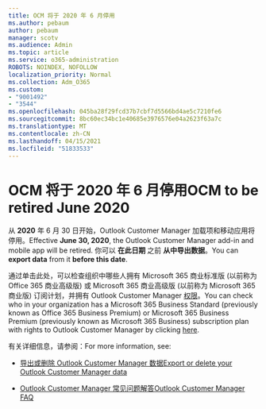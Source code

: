 ```yaml
---
title: OCM 将于 2020 年 6 月停用
ms.author: pebaum
author: pebaum
manager: scotv
ms.audience: Admin
ms.topic: article
ms.service: o365-administration
ROBOTS: NOINDEX, NOFOLLOW
localization_priority: Normal
ms.collection: Adm_O365
ms.custom:
- "9001492"
- "3544"
ms.openlocfilehash: 045ba28f29fcd37b7cbf7d5566bd4ae5c7210fe6
ms.sourcegitcommit: 8bc60ec34bc1e40685e3976576e04a2623f63a7c
ms.translationtype: MT
ms.contentlocale: zh-CN
ms.lasthandoff: 04/15/2021
ms.locfileid: "51833533"
---
```

# <a name="ocm-to-be-retired-june-2020"></a><span data-ttu-id="52889-102">OCM 将于 2020 年 6 月停用</span><span class="sxs-lookup"><span data-stu-id="52889-102">OCM to be retired June 2020</span></span>


<span data-ttu-id="52889-103">从 **2020** 年 6 月 30 日开始，Outlook Customer Manager 加载项和移动应用将停用。</span><span class="sxs-lookup"><span data-stu-id="52889-103">Effective **June 30, 2020**, the Outlook Customer Manager add-in and mobile app will be retired.</span></span> <span data-ttu-id="52889-104">你可以  **在此日期**  之前  **从中导出数据**。</span><span class="sxs-lookup"><span data-stu-id="52889-104">You can  **export data**  from it  **before this date**.</span></span>  

<span data-ttu-id="52889-105">通过单击此处，可以检查组织中哪些人拥有 Microsoft 365 商业标准版 (以前称为 Office 365 商业高级版) 或 Microsoft 365 商业高级版 (以前称为 Microsoft 365 商业版) 订阅计划，并拥有 Outlook Customer Manager [权限](https://admin.microsoft.com/AdminPortal/Home?ref=/users)。</span><span class="sxs-lookup"><span data-stu-id="52889-105">You can check who in your organization has a Microsoft 365 Business Standard (previously known as Office 365 Business Premium) or Microsoft 365 Business Premium (previously known as Microsoft 365 Business) subscription plan with rights to Outlook Customer Manager by clicking [here](https://admin.microsoft.com/AdminPortal/Home?ref=/users).</span></span>

<span data-ttu-id="52889-106">有关详细信息，请参阅：</span><span class="sxs-lookup"><span data-stu-id="52889-106">For more information, see:</span></span>

- [<span data-ttu-id="52889-107">导出或删除 Outlook Customer Manager 数据</span><span class="sxs-lookup"><span data-stu-id="52889-107">Export or delete your Outlook Customer Manager data</span></span>](https://support.office.com/article/1a421cb4-e8de-4b44-bfb8-710b92820439)

- [<span data-ttu-id="52889-108">Outlook Customer Manager 常见问题解答</span><span class="sxs-lookup"><span data-stu-id="52889-108">Outlook Customer Manager FAQ</span></span>](https://techcommunity.microsoft.com/t5/outlook-customer-manager/faq-frequently-asked-questions-about-outlook-customer-manager/m-p/29680)
